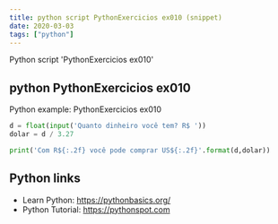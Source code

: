 ```yaml
---
title: python script PythonExercicios ex010 (snippet)
date: 2020-03-03
tags: ["python"]
---
```

Python script 'PythonExercicios ex010'


## python PythonExercicios ex010

Python example: PythonExercicios ex010

```python
d = float(input('Quanto dinheiro você tem? R$ '))
dolar = d / 3.27

print('Com R${:.2f} você pode comprar US${:.2f}'.format(d,dolar))

```

## Python links

- Learn Python: https://pythonbasics.org/
- Python Tutorial: https://pythonspot.com
